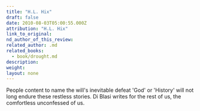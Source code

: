 ```yaml
---
title: "H.L. Hix"
draft: false
date: 2010-08-03T05:00:55.000Z
attribution: "H.L. Hix"
link_to_original:
nd_author_of_this_review:
related_author: .md
related_books:
  - book/drought.md
description:
weight:
layout: none
---
```

People content to name the will's inevitable defeat 'God' or 'History' will not long endure these restless stories. Di Blasi writes for the rest of us, the comfortless unconfessed of us.

